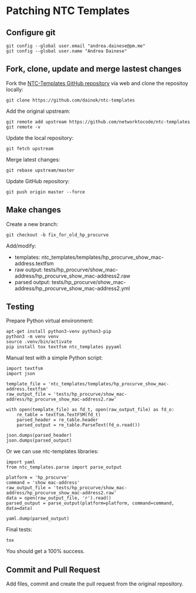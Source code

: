 # Patching NTC Templates

## Configure git

~~~
git config --global user.email "andrea.dainese@pm.me"
git config --global user.name "Andrea Dainese"
~~~

## Fork, clone, update and merge lastest changes

Fork the [NTC-Templates GitHub repository](https://github.com/networktocode/ntc-templates) via web and clone the repositoy locally:

~~~
git clone https://github.com/dainok/ntc-templates
~~~

Add the original upstream:

~~~
git remote add upstream https://github.com/networktocode/ntc-templates
git remote -v
~~~

Update the local repository:

~~~
git fetch upstream
~~~

Merge latest changes:

~~~
git rebase upstream/master
~~~

Update GitHub repository:

~~~
git push origin master --force
~~~

## Make changes

Create a new branch:

~~~
git checkout -b fix_for_old_hp_procurve
~~~

Add/modify:

* templates: ntc_templates/templates/hp_procurve_show_mac-address.textfsm
* raw output: tests/hp_procurve/show_mac-address/hp_procurve_show_mac-address2.raw
* parsed output: tests/hp_procurve/show_mac-address/hp_procurve_show_mac-address2.yml

## Testing

Prepare Python virtual environment:

~~~
apt-get install python3-venv python3-pip
python3 -m venv venv
source .venv/bin/activate
pip install tox textfsm ntc_templates pyyaml
~~~

Manual test with a simple Python script:

~~~
import textfsm
import json

template_file = 'ntc_templates/templates/hp_procurve_show_mac-address.textfsm'
raw_output_file = 'tests/hp_procurve/show_mac-address/hp_procurve_show_mac-address2.raw'

with open(template_file) as fd_t, open(raw_output_file) as fd_o:
	re_table = textfsm.TextFSM(fd_t)
	parsed_header = re_table.header
	parsed_output = re_table.ParseText(fd_o.read())

json.dumps(parsed_header)
json.dumps(parsed_output)
~~~

Or we can use ntc-templates libraries:

~~~
import yaml
from ntc_templates.parse import parse_output

platform = 'hp_procurve'
command = 'show mac-address'
raw_output_file = 'tests/hp_procurve/show_mac-address/hp_procurve_show_mac-address2.raw'
data = open(raw_output_file, 'r').read()
parsed_output = parse_output(platform=platform, command=command, data=data)

yaml.dump(parsed_output)
~~~

Final tests:

~~~
tox
~~~

You should get a 100% success.

## Commit and Pull Request

Add files, commit and create the pull request from the original repository.
